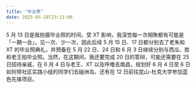 ```yaml
---
title: "毕业季"
date: 2025-05-18T23:13:00
---
```


5 月 13 日是我拍摄毕业照的时间，受 XT 影响，我深觉每一次相聚都有可能是「一期一会」，见一次、少一次，因此后续 5 月 15 日、17 日都分别去了老朱和 XT 的毕业照典礼，并预备在 5 月 22 日、24 日和 6 月 3 日继续分别与西瓜、胜和老王拍毕业照。当然，在这期间，我还要完成 20 日的答辩，可能还需要在 25 日招待亲戚，在 6 月 4 日与老王、XT 以及呼噜去南昌，规划好 6 月 4 日至 6 日如何带社区实践小组的同学们去硇洲岛，还有在 12 日前往昆山-杜克大学参加蓝色先锋项目。